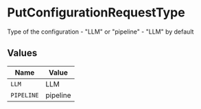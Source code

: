 # PutConfigurationRequestType

Type of the configuration - "LLM" or "pipeline" - "LLM" by default


## Values

| Name       | Value      |
| ---------- | ---------- |
| `LLM`      | LLM        |
| `PIPELINE` | pipeline   |